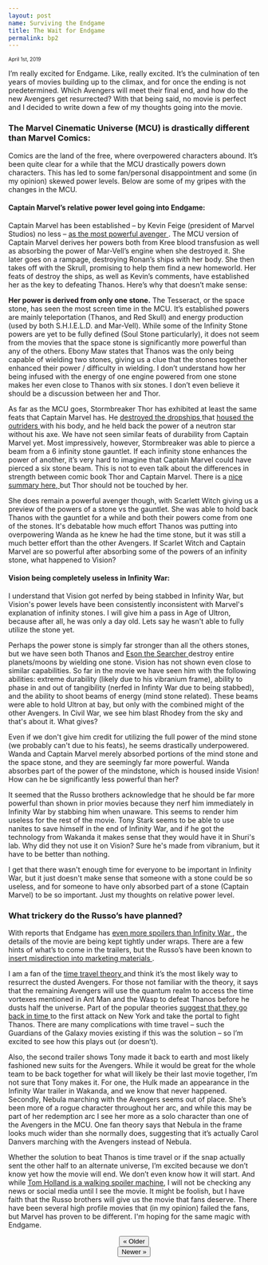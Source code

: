 ```yaml
---
layout: post
name: Surviving the Endgame
title: The Wait for Endgame
permalink: bp2
---
```

<span style="font-size: 10px">April 1st, 2019</span>

I’m really excited for Endgame. Like, really excited. It’s the culmination of ten years of movies building up to the climax, and for once the ending is not predetermined. Which Avengers will meet their final end, and how do the new Avengers get resurrected? With that being said, no movie is perfect and I decided to write down a few of my thoughts going into the movie.

### The Marvel Cinematic Universe (MCU) is drastically different than Marvel Comics:

Comics are the land of the free, where overpowered characters abound. It’s been quite clear for a while that the MCU drastically powers down characters. This has led to some fan/personal disappointment and some (in my opinion) skewed power levels. Below are some of my gripes with the changes in the MCU. 

#### Captain Marvel’s relative power level going into Endgame:

Captain Marvel has been established – by Kevin Feige (president of Marvel Studios) no less – <a href="https://www.vulture.com/2016/10/captain-marvel-movie-director-kevin-feige.html" target="_blank">as the most powerful avenger </a>. The MCU version of Captain Marvel derives her powers both from Kree blood transfusion as well as absorbing the power of Mar-Vell’s engine when she destroyed it. She later goes on a rampage, destroying Ronan’s ships with her body. She then takes off with the Skrull, promising to help them find a new homeworld. Her feats of destroy the ships, as well as Kevin’s comments, have established her as the key to defeating Thanos. Here’s why that doesn’t make sense:

**Her power is derived from only one stone.** The Tesseract, or the space stone, has seen the most screen time in the MCU. It’s established powers are mainly teleportation (Thanos, and Red Skull) and energy production (used by both S.H.I.E.L.D. and Mar-Vell). While some of the Infinity Stone powers are yet to be fully defined (Soul Stone particularly), it does not seem from the movies that the space stone is significantly more powerful than any of the others. Ebony Maw states that Thanos was the only being capable of wielding two stones, giving us a clue that the stones together enhanced their power / difficulty in wielding. I don’t understand how her being infused with the energy of one engine powered from one stone makes her even close to Thanos with six stones. I don’t even believe it should be a discussion between her and Thor.

As far as the MCU goes, Stormbreaker Thor has exhibited at least the same feats that Captain Marvel has. He <a href="https://marvelcinematicuniverse.fandom.com/wiki/Outrider_Dropship" target="_blank">destroyed the dropships </a>that <a href="https://marvelcinematicuniverse.fandom.com/wiki/Outriders" target="_blank">housed the outriders </a> with his body, and he held back the power of a neutron star without his axe. We have not seen similar feats of durability from Captain Marvel yet. Most impressively, however, Stormbreaker was able to pierce a beam from a 6 infinity stone gauntlet. If each infinity stone enhances the power of another, it’s very hard to imagine that Captain Marvel could have pierced a six stone beam. This is not to even talk about the differences in strength between comic book Thor and Captain Marvel. There is a <a href="https://www.quora.com/Who-would-win-in-a-fight-between-Captain-Marvel-vs-Thor" target="_blank">nice summary here, </a>but Thor should not be touched by her. 

She does remain a powerful avenger though, with Scarlett Witch giving us a preview of the powers of a stone vs the gauntlet. She was able to hold back Thanos with the gauntlet for a while and both their powers come from one of the stones. It's debatable how much effort Thanos was putting into overpowering Wanda as he knew he had the time stone, but it was still a much better effort than the other Avengers. If Scarlet Witch and Captain Marvel are so powerful after absorbing some of the powers of an infinity stone, what happened to Vision?

#### Vision being completely useless in Infinity War:

I understand that Vision got nerfed by being stabbed in Infinity War, but Vision's power levels have been consistently inconsistent with Marvel's explanation of infinity stones. I will give him a pass in Age of Ultron, because after all, he was only a day old. Lets say he wasn't able to fully utilize the stone yet.

Perhaps the power stone is simply far stronger than all the others stones, but we have seen both Thanos and <a href="https://marvelcinematicuniverse.fandom.com/wiki/Eson_the_Searcher" target="_blank"> Eson the Searcher </a> destroy entire planets/moons by wielding one stone. Vision has not shown even close to similar capabilities. So far in the movie we have seen him with the following abilities: extreme durability (likely due to his vibranium frame), ability to phase in and out of tangibility (nerfed in Infinty War due to being stabbed), and the ability to shoot beams of energy (mind stone related). These beams were able to hold Ultron at bay, but only with the combined might of the other Avengers. In Civil War, we see him blast Rhodey from the sky and that's about it. What gives?

Even if we don't give him credit for utilizing the full power of the mind stone (we probably can't due to his feats), he seems drastically underpowered. Wanda and Captain Marvel merely absorbed portions of the mind stone and the space stone, and they are seemingly far more powerful. Wanda absorbes part of the power of the mindstone, which is housed inside Vision! How can he be significantly less powerful than her? 

It seemed that the Russo brothers acknowledge that he should be far more powerful than shown in prior movies because they nerf him immediately in Infinity War by stabbing him when unaware. This seems to render him useless for the rest of the movie. Tony Stark seems to be able to use nanites to save himself in the end of Infinity War, and if he got the technology from Wakanda it makes sense that they would have it in Shuri's lab. Why did they not use it on Vision? Sure he's made from vibranium, but it have to be better than nothing. 

I get that there wasn't enough time for everyone to be important in Infinity War, but it just doesn't make sense that someone with a stone could be so useless, and for someone to have only absorbed part of a stone (Captain Marvel) to be so important. Just my thoughts on relative power level.  

### What trickery do the Russo’s have planned?

With reports that Endgame has <a href="https://geektyrant.com/news/joe-russo-says-endgame-has-more-spoilers-than-infinity-war" target="_blank">even more spoilers than Infinity War </a>, the details of the movie are being kept tightly under wraps. There are a few hints of what’s to come in the trailers, but the Russo’s have been known to <a href="https://www.slashfilm.com/avengers-endgame-trailers/" target="_blank"> insert misdirection into marketing materials </a>.

I am a fan of the <a href="https://www.cbr.com/avengers-endgame-evidence-time-travel-theories/" target="_blank">time travel theory </a>and think it’s the most likely way to resurrect the dusted Avengers. For those not familiar with the theory, it says that the remaining Avengers will use the quantum realm to access the time vortexes mentioned in Ant Man and the Wasp to defeat Thanos before he dusts half the universe. Part of the popular theories <a href="https://screenrant.com/avengers-4-time-travel-battle-new-york/2/" target="_blank"> suggest that they go back in time </a>to the first attack on New York and take the portal to fight Thanos. There are many complications with time travel – such the Guardians of the Galaxy movies existing if this was the solution – so I’m excited to see how this plays out (or doesn’t). 

Also, the second trailer shows Tony made it back to earth and most likely fashioned new suits for the Avengers. While it would be great for the whole team to be back together for what will likely be their last movie together, I’m not sure that Tony makes it. For one, the Hulk made an appearance in the Infinity War trailer in Wakanda, and we know that never happened. Secondly, Nebula marching with the Avengers seems out of place. She’s been more of a rogue character throughout her arc, and while this may be part of her redemption arc I see her more as a solo character than one of the Avengers in the MCU. One fan theory says that Nebula in the frame looks much wider than she normally does, suggesting that it’s actually Carol Danvers marching with the Avengers instead of Nebula.

Whether the solution to beat Thanos is time travel or if the snap actually sent the other half to an alternate universe, I’m excited because we don’t know yet how the movie will end. We don’t even know how it will start. And while <a href="https://www.youtube.com/watch?v=dkH_HaD-IFk" target="_blank">Tom Holland is a walking spoiler machine</a>, I will not be checking any news or social media until I see the movie. It might be foolish, but I have faith that the Russo brothers will give us the movie that fans deserve. There have been several high profile movies that (in my opinion) failed the fans, but Marvel has proven to be different. I'm hoping for the same magic with Endgame.

<center><a href="/bp1"><button class="btn-no-outline">&laquo; Older</button></a><div class="divider-two"></div>
	<a href="/bp3"><button class="btn-no-outline">Newer &raquo;</button></a>
</center>
